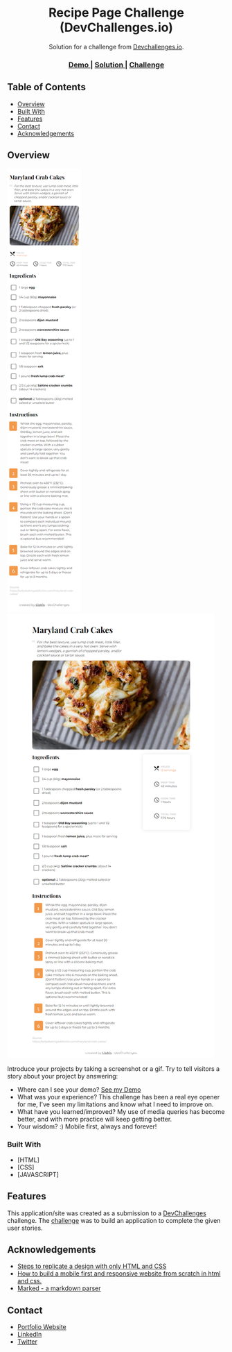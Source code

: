 <!-- Please update value in the {}  -->

<h1 align="center">Recipe Page Challenge (DevChallenges.io)</h1>

<div align="center">
   Solution for a challenge from  <a href="http://devchallenges.io" target="_blank">Devchallenges.io</a>.
</div>

<div align="center">
  <h3>
    <a href="https://tasty-recipe.netlify.app/">
      Demo
    </a>
    <span> | </span>
    <a href="https://github.com/Daniel-Ezekiel/Chef-Tasty-s-Recipe-Page/">
      Solution
    </a>
    <span> | </span>
    <a href="https://devchallenges.io/challenges/OEKdUZ6xs0h99C38XVht">
      Challenge
    </a>
  </h3>
</div>

<!-- TABLE OF CONTENTS -->

## Table of Contents

- [Overview](#overview)
- [Built With](#built-with)
- [Features](#features)
- [Contact](#contact)
- [Acknowledgements](#acknowledgements)

<!-- OVERVIEW -->

## Overview

![Mobile](https://github.com/Daniel-Ezekiel/Chef-Tasty-s-Recipe-Page/blob/main/images/screenshots/Mobile%20-%20screenshot.png)
![Desktop](https://github.com/Daniel-Ezekiel/Chef-Tasty-s-Recipe-Page/blob/main/images/screenshots/Desktop%20-%20screenshot.png)

Introduce your projects by taking a screenshot or a gif. Try to tell visitors a story about your project by answering:

- Where can I see your demo?
  [See my Demo](https://tasty-recipe.netlify.app/)
- What was your experience?
  This challenge has been a real eye opener for me, I've seen my limitations and know what I need to improve on.
- What have you learned/improved?
  My use of media queries has become better, and with more practice will keep getting better.
- Your wisdom? :)
  Mobile first, always and forever!

### Built With

<!-- This section should list any major frameworks that you built your project using. Here are a few examples.-->

- [HTML]
- [CSS]
- [JAVASCRIPT]

## Features

<!-- List the features of your application or follow the template. Don't share the figma file here :) -->

This application/site was created as a submission to a [DevChallenges](https://devchallenges.io/challenges) challenge. The [challenge](https://devchallenges.io/challenges/OEKdUZ6xs0h99C38XVht) was to build an application to complete the given user stories.

## Acknowledgements

<!-- This section should list any articles or add-ons/plugins that helps you to complete the project. This is optional but it will help you in the future. For exmpale -->

- [Steps to replicate a design with only HTML and CSS](https://devchallenges-blogs.web.app/how-to-replicate-design/)
- [How to build a mobile first and responsive website from scratch in html and css.](https://www.oakharborwebdesigns.com/blog/articles/how-to-build-a-responsive-mobile-first-website-from-scratch.html#blog-post)
- [Marked - a markdown parser](https://github.com/chjj/marked)

## Contact

- [Portfolio Website](https://www.danielezekiel.me)
- [LinkedIn](https://linkedin.com/in/db-ezekiel)
- [Twitter](https://twitter.com/db_ezekiel)

